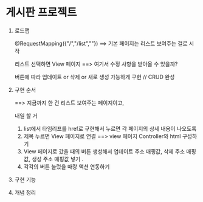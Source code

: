 # 게시판 프로젝트

1. 로드맵 

   @RequestMapping({"/","/list",""}) ==> 기본 페이지는 리스트 보여주는 걸로 시작

   리스트 선택하면 View 페이지 ==>  여기서 수정 사항을 받아올 수 있을까? 

   버튼에 따라 업데이트 or 삭제 or 새로 생성 가능하게 구현 // CRUD 완성 

2. 구현 순서

   ==> 지금까지 한 건 리스트 보여주는 페이지이고, 

   내일 할 거 

   1. list에서 타임리프를 href로 구현해서 누르면 각 페이지의 상세 내용이 나오도록
   2. 제목 누르면 View 페이지로 연결 ==> view 페이지 Controller와 html 구성하기
   3. View 페이지로 갔을 때의 버튼 생성해서 업데이트 주소 매핑값, 삭제 주소 매핑값, 생성 주소 매핑값 넣기 .
   4. 각각의 버튼 눌렀을 때랑 액션 연동하기

   

3. 구현 기능

4. 개념 정리

   